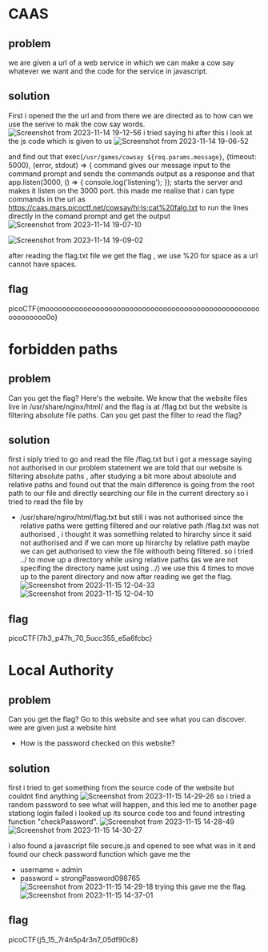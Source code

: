 # CAAS
## problem 
we are given a url of a web service in which we can make a cow say whatever we want and the code for the service in javascript.

## solution
First i opened the the url and from there we are directed as to how can we use the serive to mak the cow say words.
![Screenshot from 2023-11-14 19-12-56](https://github.com/adwait3/pico/assets/148553626/78e12bb6-c4bc-462c-88a9-c03b74288ebb)
i tried saying hi 
after this i look at the js code which is given to us
![Screenshot from 2023-11-14 19-06-52](https://github.com/adwait3/pico/assets/148553626/7ea04c10-348d-4638-9644-e84cbc53b4a2)

and find out that   exec(`/usr/games/cowsay ${req.params.message}`, {timeout: 5000}, (error, stdout) => {
command gives our message input to the command prompt and sends the commands output as a response
and that
app.listen(3000, () => {
  console.log('listening');
});
starts the server and makes it listen on the 3000 port.
this made me realise that i can type commands in the url as https://caas.mars.picoctf.net/cowsay/hi;ls;cat%20falg.txt to run the lines directly in the comand prompt and get the output 
![Screenshot from 2023-11-14 19-07-10](https://github.com/adwait3/pico/assets/148553626/d1c8dec9-963b-4d4e-ae53-9629f66cad6f)

![Screenshot from 2023-11-14 19-09-02](https://github.com/adwait3/pico/assets/148553626/e3bd85b9-9a58-4d7a-a21e-9cc6c7d34a9d)

after reading the flag.txt file we get the flag , we use %20 for space as a url cannot have spaces.

## flag
picoCTF{moooooooooooooooooooooooooooooooooooooooooooooooooooooooooooo0o}

# forbidden paths
## problem
Can you get the flag?
Here's the website.
We know that the website files live in /usr/share/nginx/html/ and the flag is at /flag.txt but the website is filtering absolute file paths. Can you get past the filter to read the flag?
## solution
 first i siply tried to go and read the file /flag.txt but i got a message saying not authorised
 in our problem statement we are told that our website is filtering absolute paths , after studying a bit more about absolute and relative paths and found out that the main difference is going from the root path to our file and directly searching our file in the current directory so i tried to read the file by 
 * /usr/share/nginx/html/flag.txt
but still i was not authorised
since the relative paths were getting filtered and our relative path /flag.txt was not authorised , i thought it was something related to hirarchy since it said not authorised and if we can more up hirarchy by relative path maybe we can get authorised to view the file withouth being filtered. so i tried ../ to move up a directory while using relative paths (as we are not specifing the directory name just using ../) we use this 4 times to move up to the parent directory and now after reading we get the flag.
![Screenshot from 2023-11-15 12-04-33](https://github.com/adwait3/pico/assets/148553626/df30132a-bbb3-4bd3-b54d-b63d1683c007)
![Screenshot from 2023-11-15 12-04-10](https://github.com/adwait3/pico/assets/148553626/49d3b958-7bb3-452f-b553-02491a49b5cf)

## flag
picoCTF{7h3_p47h_70_5ucc355_e5a6fcbc}


# Local Authority
## problem
Can you get the flag?
Go to this website and see what you can discover.
wee are given just a website 
hint
* How is the password checked on this website?

## solution
first i tried to get something from the source code of the website but couldnt find anything
![Screenshot from 2023-11-15 14-29-26](https://github.com/adwait3/pico/assets/148553626/53c80617-343a-4379-b551-06e4469cedf6)
 so i tried a random password to see what will happen, and this led me to another page stationg login failed i looked up its source code too and found intresting function "checkPassword".
 ![Screenshot from 2023-11-15 14-28-49](https://github.com/adwait3/pico/assets/148553626/cc73e65f-d210-4100-bd53-e01247b3a936)
![Screenshot from 2023-11-15 14-30-27](https://github.com/adwait3/pico/assets/148553626/8deeffba-4d3b-420e-92ce-2589dc860258)

 i also found a javascript file secure.js and opened to see what was in it and found our check password function which gave me the 
 * username = admin
 * password = strongPassword098765
![Screenshot from 2023-11-15 14-29-18](https://github.com/adwait3/pico/assets/148553626/4d825bcd-8a8f-475b-8923-ed7ef4d6aa4e)
trying this gave me the flag.
![Screenshot from 2023-11-15 14-37-01](https://github.com/adwait3/pico/assets/148553626/536d7159-fc3b-4ea0-9fb3-e34eb0c2c7b8)
## flag
picoCTF{j5_15_7r4n5p4r3n7_05df90c8}

